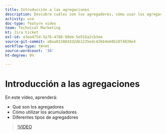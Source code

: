 ```yaml
---
title: Introducción a las agregaciones
description: Descubra cuáles son los agregadores, cómo usar los agregadores y los distintos tipos de agregadores en [!DNL Adobe Workfront Fusion].
activity: use
doc-type: feature video
team: Technical Marketing
kt: Jira ticket
exl-id: a3ea475d-3a76-4788-98eb-5e916a2cb3ee
source-git-commit: a0aa8328842d2db1235edc42664eb0b18f4038e4
workflow-type: tm+mt
source-wordcount: '38'
ht-degree: 0%

---
```


# Introducción a las agregaciones

En este vídeo, aprenderá:

* Qué son los agregadores
* Cómo utilizar los acumuladores
* Diferentes tipos de agregadores

>[!VIDEO](https://video.tv.adobe.com/v/335279/?quality=12)

